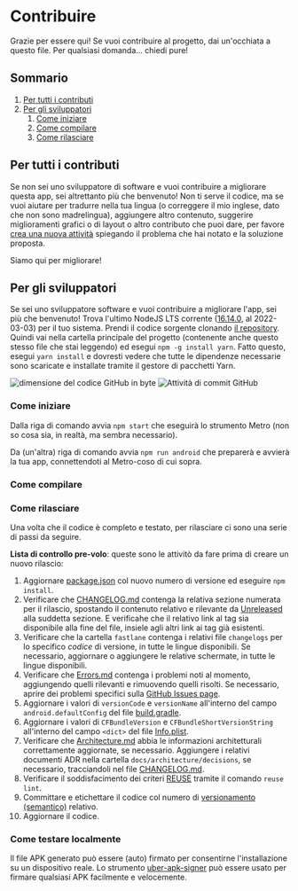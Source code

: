 <!--
© 2021-2022 Marco Bresciani

Copying and distribution of this file, with or without modification,
are permitted in any medium without royalty provided the copyright
notice and this notice are preserved.
This file is offered as-is, without any warranty.

SPDX-FileCopyrightText: 2021-2022 Marco Bresciani

SPDX-License-Identifier: FSFAP
-->
# Contribuire
Grazie per essere qui!
Se vuoi contribuire al progetto, dai un'occhiata a questo file.
Per qualsiasi domanda... chiedi pure!

## Sommario
1. [Per tutti i contributi](#per-tutti-i-contributi)
1. [Per gli sviluppatori](#per-gli-sviluppatori)
   1. [Come iniziare](#come-iniziare)
   1. [Come compilare](#come-compilare)
   1. [Come rilasciare](#come-rilasciare)

## Per tutti i contributi
Se non sei uno sviluppatore di software e vuoi contribuire a migliorare
questa app, sei altrettanto più che benvenuto!
Non ti serve il codice, ma se vuoi aiutare per tradurre nella tua lingua
(o correggere il mio inglese, dato che non sono madrelingua), aggiungere
altro contenuto, suggerire miglioramenti grafici o di layout o altro
contributo che puoi dare, per favore
[crea una nuova attività](https://github.com/marcoXbresciani/TKCompanionApp/issues)
spiegando il problema che hai notato e la soluzione proposta.

Siamo qui per migliorare!

## Per gli sviluppatori
Se sei uno sviluppatore software e vuoi contribuire a migliorare l'app,
sei più che benvenuto!
Trova l'ultimo NodeJS LTS corrente
([16.14.0](https://nodejs.org/download/release/latest-gallium/), al
2022-03-03) per il tuo sistema.
Prendi il codice sorgente clonando
[il repository](https://github.com/marcoXbresciani/TKCompanionApp).
Quindi vai nella cartella principale del progetto (contenente anche
questo stesso file che stai leggendo) ed esegui `npm -g install yarn`.
Fatto questo, esegui `yarn install` e dovresti vedere che tutte le
dipendenze necessarie sono scaricate e installate tramite il gestore di
pacchetti Yarn.

![dimensione del codice GitHub in byte](https://img.shields.io/github/languages/code-size/marcoXbresciani/TKCompanionApp?logo=github&style=plastic)
![Attività di commit GitHub](https://img.shields.io/github/commit-activity/m/marcoXbresciani/TKCompanionApp?logo=github&style=plastic)

### Come iniziare
Dalla riga di comando avvia `npm start` che eseguirà lo strumento Metro
(non so cosa sia, in realtà, ma sembra necessario).

Da (un'altra) riga di comando avvia `npm run android` che preparerà e
avvierà la tua app, connettendoti al Metro-coso di cui sopra.

### Come compilare

### Come rilasciare
Una volta che il codice è completo e testato, per rilasciare ci sono una
serie di passi da seguire.

**Lista di controllo pre-volo**: queste sono le attivitò da fare prima
di creare un nuovo rilascio:
1. Aggiornare [package.json](package.json) col nuovo numero di versione
   ed eseguire `npm install`.
1. Verificare che [CHANGELOG.md](CHANGELOG.md) contenga la relativa
   sezione numerata per il rilascio, spostando il contenuto relativo e
   rilevante da [Unreleased](CHANGELOG.md) alla suddetta sezione.
   E verificahe che il relativo link al tag sia disponibile alla fine
   del file, insiele agli altri link ai tag già esistenti.
1. Verificare che la cartella `fastlane` contenga i relativi file
   `changelogs` per lo specifico *codice* di versione, in tutte le
   lingue disponibili.
   Se necessario, aggiornare o aggiungere le relative schermate, in
   tutte le lingue disponibili.
1. Verificare che [Errors.md](/docs/Errors.md) contenga i problemi noti
   al momento, aggiungendo quelli rilevanti e rimuovendo quelli risolti.
   Se necessario, aprire dei problemi specifici sulla
   [GitHub Issues page](https://github.com/marcoXbresciani/TKCompanionApp/issues).
1. Aggiornare i valori di `versionCode` e `versionName` all'interno del
   campo `android.defaultConfig` del file
   [build.gradle](/android/app/build.gradle).
1. Aggiornare i valori di `CFBundleVersion` e
   `CFBundleShortVersionString` all'interno del campo `<dict>` del file
   [Info.plist](/ios/TKCompanionApp/Info.plist).
1. Verificare che [Architecture.md](/docs/architecture/Architecture.md)
   abbia le informazioni architetturali correttamente aggiornate, se
   necessario.
   Aggiungere i relativi documenti ADR nella cartella
   `docs/architecture/decisions`, se necessario, tracciandoli nel file
   [CHANGELOG.md](CHANGELOG.md).
1. Verificare il soddisfacimento dei criteri
   [REUSE](https://reuse.software/) tramite il comando `reuse lint`.
1. Committare e etichettare il codice col numero di
   [versionamento (semantico)](https://semver.org/) relativo.
1. Aggiornare il codice.

### Come testare localmente
Il file APK generato può essere (auto) firmato per consentirne
l'installazione su un dispositivo reale.
Lo strumento
[uber-apk-signer](https://github.com/patrickfav/uber-apk-signer) può
essere usato per firmare qualsiasi APK facilmente e velocemente.
